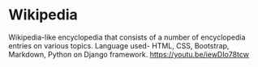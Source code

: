 # Wikipedia
Wikipedia-like encyclopedia that consists of a number of encyclopedia
entries on various topics. Language used- HTML, CSS, Bootstrap, Markdown,
Python on Django framework.
https://youtu.be/iewDIo78tcw
